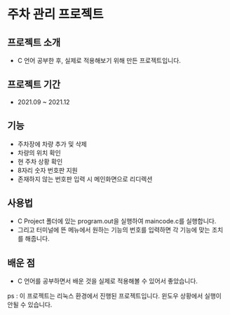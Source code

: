 # 주차 관리 프로젝트

## 프로젝트 소개
- C 언어 공부한 후, 실제로 적용해보기 위해 만든 프로젝트입니다.

## 프로젝트 기간
- 2021.09 ~ 2021.12

## 기능
- 주차장에 차량 추가 및 삭제
- 차량의 위치 확인
- 현 주차 상황 확인
- 8자리 숫자 번호판 지원
- 존재하지 않는 번호판 입력 시 메인화면으로 리디렉션

## 사용법
- C Project 폴더에 있는 program.out을 실행하여 maincode.c를 실행합니다.
- 그리고 터미널에 뜬 메뉴에서 원하는 기능의 번호를 입력하면 각 기능에 맞는 조치를 해줍니다.


## 배운 점
- C 언어를 공부하면서 배운 것을 실제로 적용해볼 수 있어서 좋았습니다.

ps : 이 프로젝트는 리눅스 환경에서 진행된 프로젝트입니다. 윈도우 상황에서 실행이 안될 수 있습니다.
